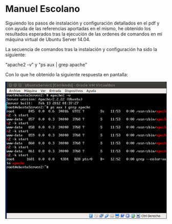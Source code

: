 # Manuel Escolano 

Siguiendo los pasos de instalación y configuración detallados en el pdf y con ayuda de las referencias
aportadas en el mismo, he obtenido los resultados esperados tras la ejecución de las ordenes de comandos 
en mi máquina virtual de Ubuntu Server 14.04.

La secuencia de comandos tras la instalación y configuración ha sido la siguiente:

 “apache2 -v” y “ps aux | grep apache” 

Con lo que he obtenido la siguiente respuesta en pantalla:

![imagen](https://github.com/ManuelEscolano/swap17-18/blob/master/imagenesP1/p1.1.png)

